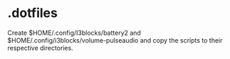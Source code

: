 # .dotfiles
Create $HOME/.config/I3blocks/battery2 and $HOME/.config/i3blocks/volume-pulseaudio and copy the scripts to their respective directories.  
